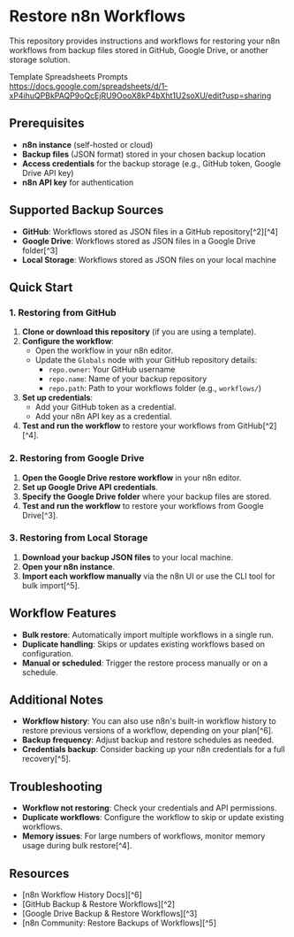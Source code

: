 # Restore n8n Workflows

This repository provides instructions and workflows for restoring your n8n workflows from backup files stored in GitHub, Google Drive, or another storage solution.

Template Spreadsheets Prompts https://docs.google.com/spreadsheets/d/1-xP4ihuQPBkPAQP9oQcEjRU9OooX8kP4bXht1U2soXU/edit?usp=sharing

## Prerequisites

- **n8n instance** (self-hosted or cloud)
- **Backup files** (JSON format) stored in your chosen backup location
- **Access credentials** for the backup storage (e.g., GitHub token, Google Drive API key)
- **n8n API key** for authentication


## Supported Backup Sources

- **GitHub**: Workflows stored as JSON files in a GitHub repository[^2][^4]
- **Google Drive**: Workflows stored as JSON files in a Google Drive folder[^3]
- **Local Storage**: Workflows stored as JSON files on your local machine


## Quick Start

### 1. Restoring from GitHub

1. **Clone or download this repository** (if you are using a template).
2. **Configure the workflow**:
    - Open the workflow in your n8n editor.
    - Update the `Globals` node with your GitHub repository details:
        - `repo.owner`: Your GitHub username
        - `repo.name`: Name of your backup repository
        - `repo.path`: Path to your workflows folder (e.g., `workflows/`)
3. **Set up credentials**:
    - Add your GitHub token as a credential.
    - Add your n8n API key as a credential.
4. **Test and run the workflow** to restore your workflows from GitHub[^2][^4].

### 2. Restoring from Google Drive

1. **Open the Google Drive restore workflow** in your n8n editor.
2. **Set up Google Drive API credentials**.
3. **Specify the Google Drive folder** where your backup files are stored.
4. **Test and run the workflow** to restore your workflows from Google Drive[^3].

### 3. Restoring from Local Storage

1. **Download your backup JSON files** to your local machine.
2. **Open your n8n instance**.
3. **Import each workflow manually** via the n8n UI or use the CLI tool for bulk import[^5].

## Workflow Features

- **Bulk restore**: Automatically import multiple workflows in a single run.
- **Duplicate handling**: Skips or updates existing workflows based on configuration.
- **Manual or scheduled**: Trigger the restore process manually or on a schedule.


## Additional Notes

- **Workflow history**: You can also use n8n's built-in workflow history to restore previous versions of a workflow, depending on your plan[^6].
- **Backup frequency**: Adjust backup and restore schedules as needed.
- **Credentials backup**: Consider backing up your n8n credentials for a full recovery[^5].


## Troubleshooting

- **Workflow not restoring**: Check your credentials and API permissions.
- **Duplicate workflows**: Configure the workflow to skip or update existing workflows.
- **Memory issues**: For large numbers of workflows, monitor memory usage during bulk restore[^4].


## Resources

- [n8n Workflow History Docs][^6]
- [GitHub Backup \& Restore Workflows][^2]
- [Google Drive Backup \& Restore Workflows][^3]
- [n8n Community: Restore Backups of Workflows][^5]

